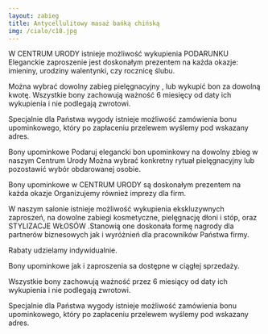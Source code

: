 ```yaml
---
layout: zabieg
title: Antycellulitowy masaż bańką chińską
img: /cialo/c18.jpg
---
```

W CENTRUM URODY istnieje możliwość wykupienia PODARUNKU
Eleganckie zaproszenie jest doskonałym prezentem na każda okazje: imieniny, urodziny walentynki, czy rocznicę ślubu.

Można wybrać dowolny zabieg pielęgnacyjny , lub wykupić bon za dowolną kwotę.
Wszystkie bony zachowują ważność 6 miesięcy od daty ich wykupienia i nie podlegają zwrotowi.

Specjalnie dla Państwa wygody istnieje możliwość zamówienia bonu upominkowego, który po zapłaceniu przelewem wyślemy pod wskazany adres.

Bony upominkowe
Podaruj elegancki bon upominkowy na dowolny zbieg w naszym Centrum Urody Można wybrać konkretny rytuał pielęgnacyjny lub pozostawić wybór obdarowanej osobie.

Bony upominkowe w CENTRUM URODY są doskonałym prezentem na każda okazje Organizujemy również imprezy dla firm.

W naszym salonie istnieje możliwość wykupienia ekskluzywnych zaproszeń, na dowolne zabiegi kosmetyczne, pielęgnację dłoni i stóp, oraz STYLIZACJE WŁOSÓW .Stanowią one doskonała formę nagrody dla partnerów biznesowych jak i wyróżnień dla pracowników Państwa firmy.

Rabaty udzielamy indywidualnie.

Bony upominkowe jak i zaproszenia sa dostępne w ciągłej sprzedaży.

Wszystkie bony zachowują ważność przez 6 miesiący od daty ich wykupienia i nie podlegają zwrotowi.

Specjalnie dla Państwa wygody istnieje możliwość zamówienia bonu upominkowego, który po zapłaceniu przelewem wyślemy pod wskazany adres.